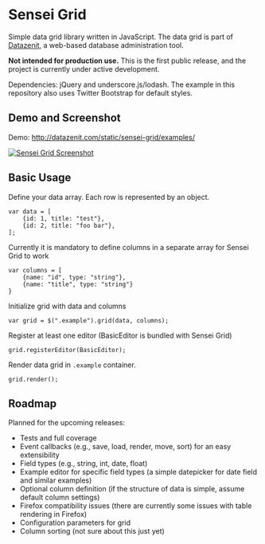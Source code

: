 Sensei Grid
===========

Simple data grid library written in JavaScript. The data grid is part of [Datazenit](http://datazenit.com), a web-based database administration tool.

**Not intended for production use.** This is the first public release, and the project is currently under active development. 

Dependencies: jQuery and underscore.js/lodash. The example in this repository also uses Twitter Bootstrap for default styles.

## Demo and Screenshot

Demo: http://datazenit.com/static/sensei-grid/examples/

[![Sensei Grid Screenshot](http://lauris.github.io/images/blog/sensei-grid-screenshot.png)](http://datazenit.com/static/sensei-grid/examples/)

## Basic Usage

Define your data array. Each row is represented by an object.

	var data = [
		{id: 1, title: "test"},
		{id: 2, title: "foo bar"},
	];

Currently it is mandatory to define columns in a separate array for Sensei Grid to work  

	var columns = [
		{name: "id", type: "string"},
		{name: "title", type: "string"}
	}

Initialize grid with data and columns

	var grid = $(".example").grid(data, columns);

Register at least one editor (BasicEditor is bundled with Sensei Grid)

	grid.registerEditor(BasicEditor);

Render data grid in ``.example`` container.

	grid.render();

## Roadmap

Planned for the upcoming releases:

* Tests and full coverage
* Event callbacks (e.g., save, load, render, move, sort) for an easy extensibility
* Field types (e.g., string, int, date, float)
* Example editor for specific field types (a simple datepicker for date field and similar examples)
* Optional column definition (if the structure of data is simple, assume default column settings)
* Firefox compatibility issues (there are currently some issues with table rendering in Firefox)
* Configuration parameters for grid
* Column sorting (not sure about this just yet)